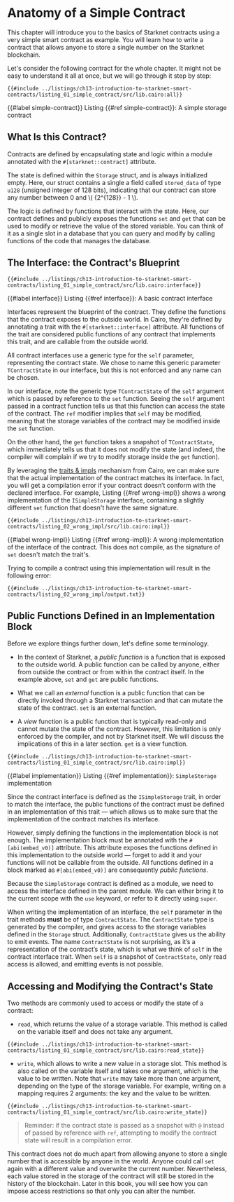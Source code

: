 # Anatomy of a Simple Contract

This chapter will introduce you to the basics of Starknet contracts using a very simple smart contract as example. You will learn how to write a contract that allows anyone to store a single number on the Starknet blockchain.

Let's consider the following contract for the whole chapter. It might not be easy to understand it all at once, but we will go through it step by step:

```rust,noplayground
{{#include ../listings/ch13-introduction-to-starknet-smart-contracts/listing_01_simple_contract/src/lib.cairo:all}}
```

{{#label simple-contract}}
<span class="caption">Listing {{#ref simple-contract}}: A simple storage contract</span>

## What Is this Contract?

Contracts are defined by encapsulating state and logic within a module annotated with the `#[starknet::contract]` attribute.

The state is defined within the `Storage` struct, and is always initialized empty. Here, our struct contains a single a field called `stored_data` of type `u128` (unsigned integer of 128 bits), indicating that our contract can store any number between 0 and \\( {2^{128}} - 1 \\).

The logic is defined by functions that interact with the state. Here, our contract defines and publicly exposes the functions `set` and `get` that can be used to modify or retrieve the value of the stored variable.
You can think of it as a single slot in a database that you can query and modify by calling functions of the code that manages the database.

## The Interface: the Contract's Blueprint

```rust,noplayground
{{#include ../listings/ch13-introduction-to-starknet-smart-contracts/listing_01_simple_contract/src/lib.cairo:interface}}
```

{{#label interface}}
<span class="caption">Listing {{#ref interface}}: A basic contract interface</span>


Interfaces represent the blueprint of the contract. They define the functions that the contract exposes to the outside world. In Cairo, they're defined by annotating a trait with the `#[starknet::interface]` attribute. All functions of the trait are considered public functions of any contract that implements this trait, and are callable from the outside world.

All contract interfaces use a generic type for the `self` parameter, representing the contract state. We chose to name this generic parameter `TContractState` in our interface, but this is not enforced and any name can be chosen.

In our interface, note the generic type `TContractState` of the `self` argument which is passed by reference to the `set` function. Seeing the `self` argument passed in a contract function tells us that this function can access the state of the contract. The `ref` modifier implies that `self` may be modified, meaning that the storage variables of the contract may be modified inside the `set` function.

On the other hand, the `get` function takes a snapshot of `TContractState`, which immediately tells us that it does not modify the state (and indeed, the compiler will complain if we try to modify storage inside the `get` function).

By leveraging the [traits & impls](./ch08-02-traits-in-cairo.md) mechanism from Cairo, we can make sure that the actual implementation of the contract matches its interface. In fact, you will get a compilation error if your contract doesn’t conform with the declared interface. For example, Listing {{#ref wrong-impl}} shows a wrong implementation of the `ISimpleStorage` interface, containing a slightly different `set` function that doesn't have the same signature.

```rust,noplayground
{{#include ../listings/ch13-introduction-to-starknet-smart-contracts/listing_02_wrong_impl/src/lib.cairo:impl}}
```

{{#label wrong-impl}}
<span class="caption">Listing {{#ref wrong-impl}}: A wrong implementation of the interface of the contract. This does not compile, as the signature of `set` doesn't match the trait's.</span>

Trying to compile a contract using this implementation will result in the following error:

```shell
{{#include ../listings/ch13-introduction-to-starknet-smart-contracts/listing_02_wrong_impl/output.txt}}
```

## Public Functions Defined in an Implementation Block

Before we explore things further down, let's define some terminology.

- In the context of Starknet, a _public function_ is a function that is exposed to the outside world. A public function can be called by anyone, either from outside the contract or from within the contract itself. In the example above, `set` and `get` are public functions.

- What we call an _external_ function is a public function that can be directly invoked through a Starknet transaction and that can mutate the state of the contract. `set` is an external function.

- A _view_ function is a public function that is typically read-only and cannot mutate the state of the contract. However, this limitation is only enforced by the compiler, and not by Starknet itself. We will discuss the implications of this in a later section. `get` is a view function.

```rust,noplayground
{{#include ../listings/ch13-introduction-to-starknet-smart-contracts/listing_01_simple_contract/src/lib.cairo:impl}}
```

{{#label implementation}}
<span class="caption">Listing {{#ref implementation}}: `SimpleStorage` implementation</span>

Since the contract interface is defined as the `ISimpleStorage` trait, in order to match the interface, the public functions of the contract must be defined in an implementation of this trait — which allows us to make sure that the implementation of the contract matches its interface.

However, simply defining the functions in the implementation block is not enough. The implementation block must be annotated with the `#[abi(embed_v0)]` attribute. This attribute exposes the functions defined in this implementation to the outside world — forget to add it and your functions will not be callable from the outside. All functions defined in a block marked as `#[abi(embed_v0)]` are consequently _public functions_.

Because the `SimpleStorage` contract is defined as a module, we need to access the interface defined in the parent module. We can either bring it to the current scope with the `use` keyword, or refer to it directly using `super`.

When writing the implementation of an interface, the `self` parameter in the trait methods **must** be of type `ContractState`. The `ContractState` type is generated by the compiler, and gives access to the storage variables defined in the `Storage` struct.
Additionally, `ContractState` gives us the ability to emit events. The name `ContractState` is not surprising, as it’s a representation of the contract’s state, which is what we think of `self` in the contract interface trait.
When `self` is a snapshot of `ContractState`, only read access is allowed, and emitting events is not possible.

## Accessing and Modifying the Contract's State

Two methods are commonly used to access or modify the state of a contract:
- `read`, which returns the value of a storage variable. This method is called on the variable itself and does not take any argument.
  
```rust,noplayground
{{#include ../listings/ch13-introduction-to-starknet-smart-contracts/listing_01_simple_contract/src/lib.cairo:read_state}}
```

- `write`, which allows to write a new value in a storage slot. This method is also called on the variable itself and takes one argument, which is the value to be written. Note that `write` may take more than one argument, depending on the type of the storage variable. For example, writing on a mapping requires 2 arguments: the key and the value to be written.
  
```rust,noplayground
{{#include ../listings/ch13-introduction-to-starknet-smart-contracts/listing_01_simple_contract/src/lib.cairo:write_state}}
```

> Reminder: if the contract state is passed as a snapshot with `@` instead of passed by reference with `ref`, attempting to modify the contract state will result in a compilation error.

This contract does not do much apart from allowing anyone to store a single number that is accessible by anyone in the world. Anyone could call `set` again with a different value and overwrite the current number. Nevertheless, each value stored in the storage of the contract will still be stored in the history of the blockchain. Later in this book, you will see how you can impose access restrictions so that only you can alter the number.
